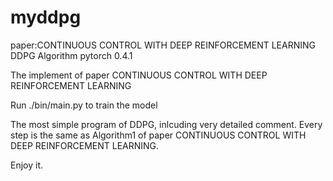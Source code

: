 # myddpg
paper:CONTINUOUS CONTROL WITH DEEP REINFORCEMENT LEARNING
DDPG Algorithm
pytorch 0.4.1

The implement of paper CONTINUOUS CONTROL WITH DEEP REINFORCEMENT LEARNING

Run ./bin/main.py to train the model

The most simple program of DDPG, inlcuding very detailed comment.
Every step is the same as Algorithm1 of paper CONTINUOUS CONTROL WITH DEEP REINFORCEMENT LEARNING.

Enjoy it.
